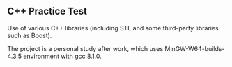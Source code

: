 ## C++ Practice Test

Use of various C++ libraries (including STL and some third-party libraries such
as Boost).

The project is a personal study after work, which uses MinGW-W64-builds-4.3.5 
environment with gcc 8.1.0.


